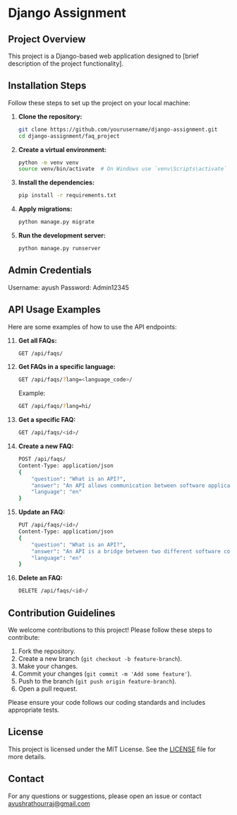 # Django Assignment

## Project Overview
This project is a Django-based web application designed to [brief description of the project functionality].

## Installation Steps
Follow these steps to set up the project on your local machine:

1. **Clone the repository:**
    ```bash
    git clone https://github.com/yourusername/django-assignment.git
    cd django-assignment/faq_project
    ```

2. **Create a virtual environment:**
    ```bash
    python -m venv venv
    source venv/bin/activate  # On Windows use `venv\Scripts\activate`
    ```

3. **Install the dependencies:**
    ```bash
    pip install -r requirements.txt
    ```

4. **Apply migrations:**
    ```bash
    python manage.py migrate
    ```

5. **Run the development server:**
    ```bash
    python manage.py runserver
    ```
## Admin Credentials
Username: ayush
Password: Admin12345

## API Usage Examples
Here are some examples of how to use the API endpoints:

11. **Get all FAQs:**
    ```bash
    GET /api/faqs/
    ```

2. **Get FAQs in a specific language:**
    ```bash
    GET /api/faqs/?lang=<language_code>/
    ```
    Example:
    ```bash
    GET /api/faqs/?lang=hi/
    ```

3. **Get a specific FAQ:**
    ```bash
    GET /api/faqs/<id>/
    ```

4. **Create a new FAQ:**
    ```bash
    POST /api/faqs/
    Content-Type: application/json
    {
        "question": "What is an API?",
        "answer": "An API allows communication between software applications.",
        "language": "en"
    }
    ```

5. **Update an FAQ:**
    ```bash
    PUT /api/faqs/<id>/
    Content-Type: application/json
    {
        "question": "What is an API?",
        "answer": "An API is a bridge between two different software components.",
        "language": "en"
    }
    ```

6. **Delete an FAQ:**
    ```bash
    DELETE /api/faqs/<id>/
    ```

## Contribution Guidelines
We welcome contributions to this project! Please follow these steps to contribute:

1. Fork the repository.
2. Create a new branch (`git checkout -b feature-branch`).
3. Make your changes.
4. Commit your changes (`git commit -m 'Add some feature'`).
5. Push to the branch (`git push origin feature-branch`).
6. Open a pull request.

Please ensure your code follows our coding standards and includes appropriate tests.

## License
This project is licensed under the MIT License. See the [LICENSE](LICENSE) file for more details.

## Contact
For any questions or suggestions, please open an issue or contact ayushrathourraj@gmail.com
